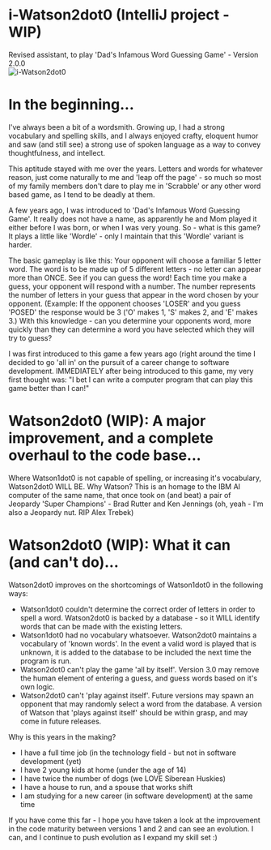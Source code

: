 # i-Watson2dot0 (IntelliJ project - WIP)
Revised assistant, to play 'Dad's Infamous Word Guessing Game' - Version 2.0.0  
![i-Watson2dot0](https://user-images.githubusercontent.com/124509173/230769717-d2512875-c4ec-4daf-aea1-52ebf71658a0.png)

# In the beginning...
I've always been a bit of a wordsmith. Growing up, I had a strong vocabulary and spelling skills, and I always enjoyed crafty, eloquent humor and saw (and still see) a strong use of spoken language as a way to convey thoughtfulness, and intellect.

This aptitude stayed with me over the years. Letters and words for whatever reason, just come naturally to me and 'leap off the page' - so much so most of my family members don't dare to play me in 'Scrabble' or any other word based game, as I tend to be deadly at them.

A few years ago, I was introduced to 'Dad's Infamous Word Guessing Game'. It really does not have a name, as apparently he and Mom played it either before I was born, or when I was very young. So - what is this game? It plays a little like 'Wordle' - only I maintain that this 'Wordle' variant is harder.

The basic gameplay is like this: Your opponent will choose a familiar 5 letter word. The word is to be made up of 5 different letters - no letter can appear more than ONCE.  See if you can guess the word! Each time you make a guess, your opponent will respond with a number. The number represents the number of letters in your guess that appear in the word chosen by your opponent.  (Example: If the opponent chooses 'LOSER' and you guess 'POSED' the response would be 3 ('O' makes 1, 'S' makes 2, and 'E' makes 3.) With this knowledge - can you determine your opponents word, more quickly than they can determine a word you have selected which they will try to guess?

I was first introduced to this game a few years ago (right around the time I decided to go 'all in' on the pursuit of a career change to software development. IMMEDIATELY after being introduced to this game, my very first thought was: "I bet I can write a computer program that can play this game better than I can!"

# Watson2dot0 (WIP): A major improvement, and a complete overhaul to the code base...
Where Watson1dot0 is not capable of spelling, or increasing it's vocabulary, Watson2dot0 WILL BE. Why Watson? This is an homage to the IBM AI computer of the same name, that once took on (and beat) a pair of Jeopardy 'Super Champions' - Brad Rutter and Ken Jennings (oh, yeah - I'm also a Jeopardy nut. RIP Alex Trebek)

# Watson2dot0 (WIP): What it can (and can't do)...
Watson2dot0 improves on the shortcomings of Watson1dot0 in the following ways:
 - Watson1dot0 couldn't determine the correct order of letters in order to spell a word.  Watson2dot0 is backed by a database - so it WILL identify words that can be made with the existing letters.  
 - Watson1dot0 had no vocabulary whatsoever.  Watson2dot0 maintains a vocabulary of 'known words'.  In the event a valid word is played that is unknown, it is added to the database to be included the next time the program is run.  
 - Watson2dot0 can't play the game 'all by itself'.  Version 3.0 may remove the human element of entering a guess, and guess words based on it's own logic.  
 - Watson2dot0 can't 'play against itself'.  Future versions may spawn an opponent that may randomly select a word from the database.  A version of Watson that 'plays against itself' should be within grasp, and may come in future releases.  

Why is this years in the making?
 - I have a full time job (in the technology field - but not in software development (yet)
 - I have 2 young kids at home (under the age of 14)
 - I have twice the number of dogs (we LOVE Siberean Huskies)
 - I have a house to run, and a spouse that works shift
 - I am studying for a new career (in software development) at the same time
 
 If you have come this far - I hope you have taken a look at the improvement in the code maturity between versions 1 and 2 and can see an evolution.  I can, and I continue to push evolution as I expand my skill set :)
